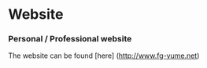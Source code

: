 # Website

### Personal / Professional website

The website can be found [here] (http://www.fg-yume.net)
